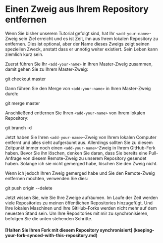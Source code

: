 # Einen Zweig aus Ihrem Repository entfernen

Wenn Sie bisher unserem Tutorial gefolgt sind, hat Ihr `<add-your-name>`-Zweig sein Ziel erreicht und es ist Zeit, ihn aus Ihrem lokalen Repository zu entfernen. Dies ist optional, aber der Name dieses Zweigs zeigt seinen speziellen Zweck, anstatt dass er unnötig weiter existiert. Sein Leben kann ziemlich kurz sein.

Zuerst führen Sie Ihr `<add-your-name>` in Ihren Master-Zweig zusammen, damit gehen Sie zu Ihrem Master-Zweig:


git checkout master

Dann führen Sie den Merge von `<add-your-name>` in Ihren Master-Zweig durch:

git merge <add-your-name> master


Anschließend entfernen Sie Ihren `<add-your-name>` von Ihrem lokalen Repository:


git branch -d <add-your-name>



Jetzt haben Sie Ihren `<add-your-name>`-Zweig von Ihrem lokalen Computer entfernt und alles sieht aufgeräumt aus.
Allerdings sollten Sie zu diesem Zeitpunkt immer noch einen `<add-your-name>`-Zweig in Ihrem GitHub-Fork haben. Bevor Sie ihn löschen, denken Sie daran, dass Sie bereits eine Pull-Anfrage von diesem Remote-Zweig zu unserem Repository gesendet haben. Solange ich sie nicht gemerged habe, löschen Sie den Zweig nicht.

Wenn ich jedoch Ihren Zweig gemerged habe und Sie den Remote-Zweig entfernen möchten, verwenden Sie dies:

git push origin --delete <add-your-name>


Jetzt wissen Sie, wie Sie Ihre Zweige aufräumen. Im Laufe der Zeit werden viele Repositories zu meinen öffentlichen Repositories hinzugefügt. Und Ihre lokalen Maschinen und Ihre GitHub-Forks werden nicht mehr auf dem neuesten Stand sein. Um Ihre Repositories mit mir zu synchronisieren, befolgen Sie die unten stehenden Schritte.

#### [Halten Sie Ihren Fork mit diesem Repository synchronisiert] (keeping-your-fork-synced-with-this-repository.md)
